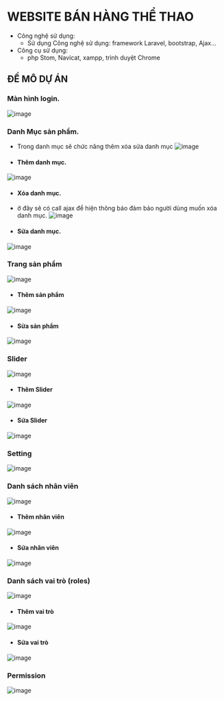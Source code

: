 # WEBSITE BÁN HÀNG THỂ THAO
- Công nghệ sử dụng:
  - Sử dụng Công nghệ sử dụng: framework Laravel, bootstrap, Ajax...
- Công cụ sử dụng:
  - php Stom, Navicat,  xampp, trình duyệt Chrome
## ĐỀ MÔ DỰ ÁN
### Màn hình login.
 ![image](https://github.com/duyctk42/Website_Ban_Do_The_Thao/assets/62608235/5c5c10e3-7543-4891-a5ec-0a7fb84ef654)
### Danh Mục sản phẩm.
- Trong danh mục sẽ chức năng thêm xóa sửa danh mục
![image](https://github.com/duyctk42/Website_Ban_Do_The_Thao/assets/62608235/f41df791-ebbf-4d92-bed3-5bc15346da85)
- #### Thêm danh mục.
![image](https://github.com/duyctk42/Website_Ban_Do_The_Thao/assets/62608235/ce164f2f-c463-4232-b905-53fe2cdb7b4d)
- #### Xóa danh mục.
- ở đây sẽ có call ajax để hiện thông báo đảm bảo người dùng muốn xóa danh mục.
![image](https://github.com/duyctk42/Website_Ban_Do_The_Thao/assets/62608235/59e09da0-3e87-4629-8d92-68e9c7251848)
- #### Sửa danh mục.
![image](https://github.com/duyctk42/Website_Ban_Do_The_Thao/assets/62608235/49fc8c3a-3c7a-4fad-9750-67c0b0aceeba)
### Trang sản phẩm
![image](https://github.com/duyctk42/Website_Ban_Do_The_Thao/assets/62608235/1393892e-9af8-4d74-99d7-ed3f2513faf2)
- #### Thêm sản phẩm
![image](https://github.com/duyctk42/Website_Ban_Do_The_Thao/assets/62608235/77d1396a-3a24-4554-80e3-8225ecd87893)
- #### Sửa sản phẩm
![image](https://github.com/duyctk42/Website_Ban_Do_The_Thao/assets/62608235/59d024e4-edff-4575-9396-f5250baba131)
### Slider
![image](https://github.com/duyctk42/Website_Ban_Do_The_Thao/assets/62608235/f4e26e6a-3f46-4d52-8dfc-fc153b4df89f)
- #### Thêm Slider
![image](https://github.com/duyctk42/Website_Ban_Do_The_Thao/assets/62608235/8e4c8071-87ba-4481-9c46-32f5d007ab16)
- #### Sửa Slider
![image](https://github.com/duyctk42/Website_Ban_Do_The_Thao/assets/62608235/cad4be43-4e2a-4463-ac86-381b1cb9621a)
### Setting
![image](https://github.com/duyctk42/Website_Ban_Do_The_Thao/assets/62608235/65a664e8-4a80-42e0-8e39-0e399577a50e)
### Danh sách nhân viên
![image](https://github.com/duyctk42/Website_Ban_Do_The_Thao/assets/62608235/463e4f94-90c5-42a0-8e3c-133db0d491b5)
- #### Thêm nhân viên
![image](https://github.com/duyctk42/Website_Ban_Do_The_Thao/assets/62608235/7c8cc07d-4129-48e0-9de1-8161520c0fce)
- #### Sửa nhân viên
![image](https://github.com/duyctk42/Website_Ban_Do_The_Thao/assets/62608235/61ba2848-dade-4ff6-b5e0-76e9a0c279d5)
### Danh sách vai trò (roles)
![image](https://github.com/duyctk42/Website_Ban_Do_The_Thao/assets/62608235/1c501b5f-7906-42ae-96b5-439466bac8f2)
- #### Thêm vai trò
![image](https://github.com/duyctk42/Website_Ban_Do_The_Thao/assets/62608235/c8756ba1-c193-4c9b-abea-fcff8d25bc7e)
- #### Sửa vai trò
![image](https://github.com/duyctk42/Website_Ban_Do_The_Thao/assets/62608235/6c7e3c88-b865-450d-9622-ff0e6ada4f94)
### Permission
![image](https://github.com/duyctk42/Website_Ban_Do_The_Thao/assets/62608235/0fc40cec-bd90-482a-a2f7-986567fcd4a7)

